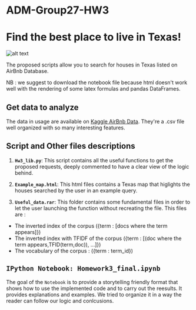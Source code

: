 # ADM-Group27-HW3
# Find the best place to live in Texas!

![alt text](http://logoall.info/uploads/posts/2016-05/0_airbnb_logo.jpg)

The proposed scripts allow you to search for houses in Texas listed on AirBnb Database.

NB : we suggest to download the notebook file because html doesn't work well with the rendering of some latex formulas and pandas DataFrames. 

## Get data to analyze 

The data in usage are available on [Kaggle AirBnb Data](https://www.kaggle.com/PromptCloudHQ/airbnb-property-data-from-texas). 
They're a .csv file well organized with so many interesting features. 

## Script and Other files descriptions

1. __`Hw3_lib.py`__: 
	This script contains all the useful functions to get the proposed requests, deeply commented to have a clear view of the logic behind.

2. __`Example_map.html`__: 
	This html files contains a Texas map that higlights the houses searched by the user in an example query.
3. __`Useful_data.rar`__: 
	This folder contains some fundamental files in order to let the user launching the function without recreating the file.
  This files are :
  - The inverted index of the corpus ({term : [docs where the term appears]})
  - The inverted index with TFIDF of the corpus ({term : [(doc where the term appears,TFID(term,doc)), ...]})
  - The vocabulary of the corpus : ({term : term_id})
  
## `IPython Notebook: Homework3_final.ipynb `
The goal of the `Notebook` is to provide a storytelling friendly format that shows how to use the implemented code and to carry out the reesults. It provides explanations and examples.
We tried to organize it in a way the reader can follow our logic and conlcusions.
